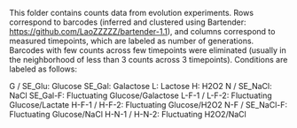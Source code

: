 This folder contains counts data from evolution experiments. Rows correspond to barcodes (inferred and clustered using Bartender: https://github.com/LaoZZZZZ/bartender-1.1), and columns correspond to measured timepoints, which are labeled as number of generations. Barcodes with few counts across few timepoints were eliminated (usually in the neighborhood of less than 3 counts across 3 timepoints). Conditions are labeled as follows:

G / SE_Glu: Glucose
SE_Gal: Galactose
L: Lactose
H: H2O2
N / SE_NaCl: NaCl
SE_Gal-F: Fluctuating Glucose/Galactose
L-F-1 / L-F-2: Fluctuating Glucose/Lactate
H-F-1 / H-F-2: Fluctuating Glucose/H2O2
N-F / SE_NaCl-F: Fluctuating Glucose/NaCl
H-N-1 / H-N-2: Fluctuating H2O2/NaCl
